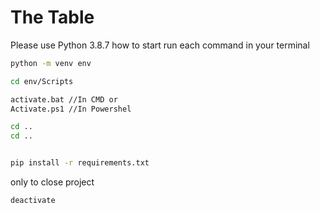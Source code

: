 # The Table

Please use Python 3.8.7
how to start run each command in your terminal

```bash
python -m venv env

cd env/Scripts

activate.bat //In CMD or
Activate.ps1 //In Powershel

cd ..
cd ..


pip install -r requirements.txt

```

only to close project

```bash
deactivate
```
